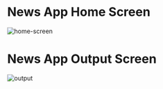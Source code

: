 # News App Home Screen
![home-screen](https://user-images.githubusercontent.com/105339279/187018534-55992edd-244f-4647-8e56-a484498bc579.png)


# News App Output Screen
![output](https://user-images.githubusercontent.com/105339279/187018547-6999b42d-af60-4c5c-8a6d-3191709b8008.png)
